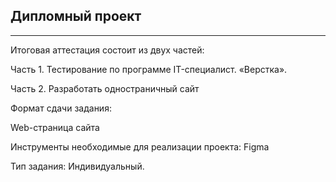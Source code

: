## Дипломный проект
___________________
Итоговая аттестация состоит из двух частей:

Часть 1. Тестирование по программе IT-специалист. «Верстка».

Часть 2. Разработать одностраничный сайт

Формат сдачи задания:

Web-страница сайта

Инструменты необходимые для реализации проекта: Figma

Тип задания: Индивидуальный.